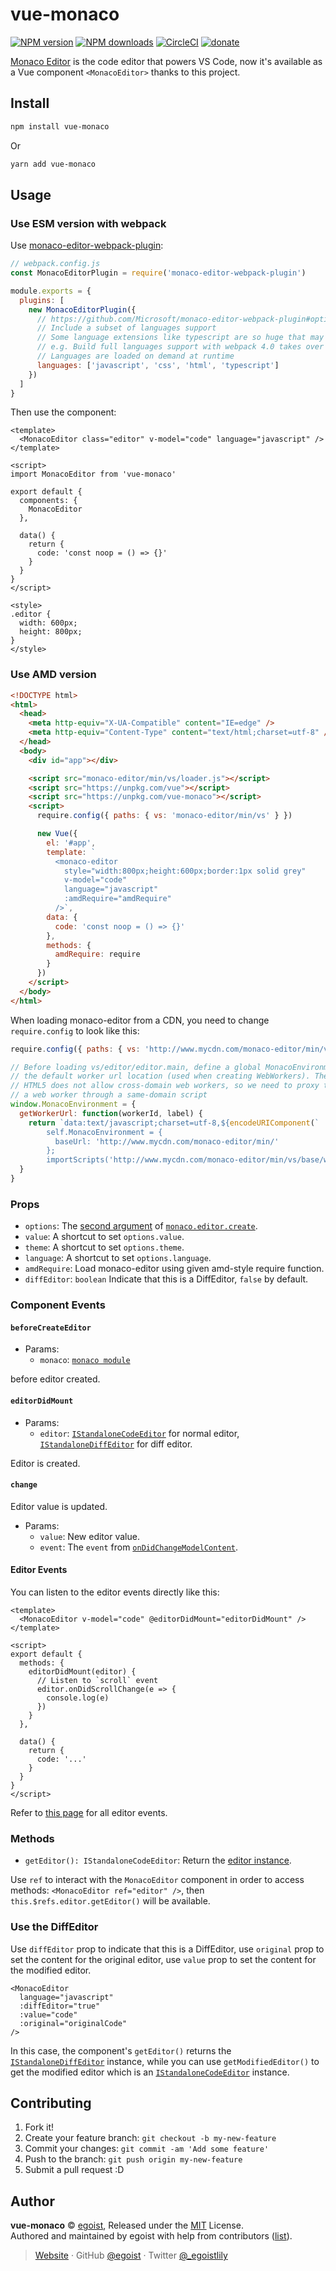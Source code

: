 # vue-monaco

[![NPM version](https://img.shields.io/npm/v/vue-monaco.svg?style=flat)](https://npmjs.com/package/vue-monaco) [![NPM downloads](https://img.shields.io/npm/dm/vue-monaco.svg?style=flat)](https://npmjs.com/package/vue-monaco) [![CircleCI](https://circleci.com/gh/egoist/vue-monaco/tree/master.svg?style=shield)](https://circleci.com/gh/egoist/vue-monaco/tree/master) [![donate](https://img.shields.io/badge/$-donate-ff69b4.svg?maxAge=2592000&style=flat)](https://github.com/egoist/donate)

[Monaco Editor](https://github.com/Microsoft/monaco-editor) is the code editor that powers VS Code, now it's available as a Vue component `<MonacoEditor>` thanks to this project.

## Install

```bash
npm install vue-monaco
```

Or

```bash
yarn add vue-monaco
```

## Usage

### Use ESM version with webpack

Use [monaco-editor-webpack-plugin](https://github.com/Microsoft/monaco-editor-webpack-plugin):

```js
// webpack.config.js
const MonacoEditorPlugin = require('monaco-editor-webpack-plugin')

module.exports = {
  plugins: [
    new MonacoEditorPlugin({
      // https://github.com/Microsoft/monaco-editor-webpack-plugin#options
      // Include a subset of languages support
      // Some language extensions like typescript are so huge that may impact build performance
      // e.g. Build full languages support with webpack 4.0 takes over 80 seconds
      // Languages are loaded on demand at runtime
      languages: ['javascript', 'css', 'html', 'typescript']
    })
  ]
}
```

Then use the component:

```vue
<template>
  <MonacoEditor class="editor" v-model="code" language="javascript" />
</template>

<script>
import MonacoEditor from 'vue-monaco'

export default {
  components: {
    MonacoEditor
  },

  data() {
    return {
      code: 'const noop = () => {}'
    }
  }
}
</script>

<style>
.editor {
  width: 600px;
  height: 800px;
}
</style>
```

### Use AMD version

```html
<!DOCTYPE html>
<html>
  <head>
    <meta http-equiv="X-UA-Compatible" content="IE=edge" />
    <meta http-equiv="Content-Type" content="text/html;charset=utf-8" />
  </head>
  <body>
    <div id="app"></div>

    <script src="monaco-editor/min/vs/loader.js"></script>
    <script src="https://unpkg.com/vue"></script>
    <script src="https://unpkg.com/vue-monaco"></script>
    <script>
      require.config({ paths: { vs: 'monaco-editor/min/vs' } })

      new Vue({
        el: '#app',
        template: `
          <monaco-editor
            style="width:800px;height:600px;border:1px solid grey"
            v-model="code" 
            language="javascript" 
            :amdRequire="amdRequire"
          />`,
        data: {
          code: 'const noop = () => {}'
        },
        methods: {
          amdRequire: require
        }
      })
    </script>
  </body>
</html>
```

When loading monaco-editor from a CDN, you need to change `require.config` to look like this:

```js
require.config({ paths: { vs: 'http://www.mycdn.com/monaco-editor/min/vs' } })

// Before loading vs/editor/editor.main, define a global MonacoEnvironment that overwrites
// the default worker url location (used when creating WebWorkers). The problem here is that
// HTML5 does not allow cross-domain web workers, so we need to proxy the instantiation of
// a web worker through a same-domain script
window.MonacoEnvironment = {
  getWorkerUrl: function(workerId, label) {
    return `data:text/javascript;charset=utf-8,${encodeURIComponent(`
        self.MonacoEnvironment = {
          baseUrl: 'http://www.mycdn.com/monaco-editor/min/'
        };
        importScripts('http://www.mycdn.com/monaco-editor/min/vs/base/worker/workerMain.js');`)}`
  }
}
```

### Props

- `options`: The [second argument](https://microsoft.github.io/monaco-editor/api/interfaces/monaco.editor.ieditorconstructionoptions.html) of [`monaco.editor.create`](https://microsoft.github.io/monaco-editor/api/modules/monaco.editor.html#create).
- `value`: A shortcut to set `options.value`.
- `theme`: A shortcut to set `options.theme`.
- `language`: A shortcut to set `options.language`.
- `amdRequire`: Load monaco-editor using given amd-style require function.
- `diffEditor`: `boolean` Indicate that this is a DiffEditor, `false` by default.

### Component Events
#### `beforeCreateEditor`

- Params:
  - `monaco`: [`monaco module`](https://microsoft.github.io/monaco-editor/api/index.html)

before editor created.

#### `editorDidMount`

- Params:
  - `editor`: [`IStandaloneCodeEditor`](https://microsoft.github.io/monaco-editor/api/interfaces/monaco.editor.istandalonecodeeditor.html) for normal editor, [`IStandaloneDiffEditor`](https://microsoft.github.io/monaco-editor/api/interfaces/monaco.editor.istandalonediffeditor.html) for diff editor.

Editor is created.

#### `change`

Editor value is updated.

- Params:
  - `value`: New editor value.
  - `event`: The `event` from [`onDidChangeModelContent`](https://microsoft.github.io/monaco-editor/api/interfaces/monaco.editor.istandalonecodeeditor.html#ondidchangemodelcontent).

#### Editor Events

You can listen to the editor events directly like this:

```vue
<template>
  <MonacoEditor v-model="code" @editorDidMount="editorDidMount" />
</template>

<script>
export default {
  methods: {
    editorDidMount(editor) {
      // Listen to `scroll` event
      editor.onDidScrollChange(e => {
        console.log(e)
      })
    }
  },

  data() {
    return {
      code: '...'
    }
  }
}
</script>
```

Refer to [this page](https://microsoft.github.io/monaco-editor/api/interfaces/monaco.editor.istandalonecodeeditor.html) for all editor events.

### Methods

- `getEditor(): IStandaloneCodeEditor`: Return the [editor instance](https://microsoft.github.io/monaco-editor/api/interfaces/monaco.editor.istandalonecodeeditor.html).

Use `ref` to interact with the `MonacoEditor` component in order to access methods: `<MonacoEditor ref="editor" />`, then `this.$refs.editor.getEditor()` will be available.

### Use the DiffEditor

Use `diffEditor` prop to indicate that this is a DiffEditor, use `original` prop to set the content for the original editor, use `value` prop to set the content for the modified editor.

```vue
<MonacoEditor
  language="javascript"
  :diffEditor="true"
  :value="code"
  :original="originalCode"
/>
```

In this case, the component's `getEditor()` returns the [`IStandaloneDiffEditor`](https://microsoft.github.io/monaco-editor/api/interfaces/monaco.editor.istandalonediffeditor.html) instance, while you can use `getModifiedEditor()` to get the modified editor which is an [`IStandaloneCodeEditor`](https://microsoft.github.io/monaco-editor/api/interfaces/monaco.editor.istandalonecodeeditor.html) instance.

## Contributing

1. Fork it!
2. Create your feature branch: `git checkout -b my-new-feature`
3. Commit your changes: `git commit -am 'Add some feature'`
4. Push to the branch: `git push origin my-new-feature`
5. Submit a pull request :D

## Author

**vue-monaco** © [egoist](https://github.com/egoist), Released under the [MIT](./LICENSE) License.<br>
Authored and maintained by egoist with help from contributors ([list](https://github.com/egoist/vue-monaco/contributors)).

> [Website](https://egoist.sh) · GitHub [@egoist](https://github.com/egoist) · Twitter [@\_egoistlily](https://twitter.com/_egoistlily)
